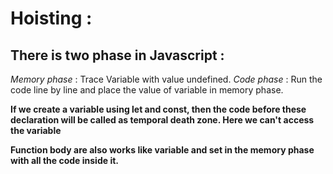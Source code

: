 # Hoisting :

## There is two phase in Javascript :

_Memory phase_ : Trace Variable with value undefined.
_Code phase_ : Run the code line by line and place the value of variable in memory phase.

**If we create a variable using let and const, then the code before these declaration will be called as temporal death zone. Here we can't access the variable**

**Function body are also works like variable and set in the memory phase with all the code inside it.**
